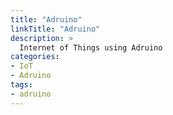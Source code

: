 ```yaml
---
title: "Adruino"
linkTitle: "Adruino"
description: >
  Internet of Things using Adruino
categories:
- IoT
- Adruino
tags:
- adruino
---
```

